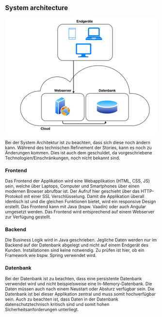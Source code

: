<!-- Bitte Unterkapitel mit ### fortführen damit das Dokument nach dem Merge dann bereits sauber gegliedert ist -->
## System architecture

![Systemarchitektur](resources/05_system_architecture.jpg "Systemarchitektur")

Bei der System Architektur ist zu beachten, dass sich diese noch ändern kann. Während des technischen Refinement der Stories, kann es noch zu Änderungen kommen. Dies ist auch dem geschuldet, da vorgeschriebene Technologien/Einschränkungen, noch nicht bekannt sind. 

### Frontend
Das Frontend der Applikation wird eine Webapplikation (HTML, CSS, JS) sein, welche über Laptops, Computer und Smartphones über einen modernen Browser abrufbar ist. Der Aufruf hier geschieht über das HTTP-Protokoll mit einer SSL Verschlüsselung. Damit die Applikation überall identisch ist und die gleichen Funktionen bietet, wird ein responsive Design erstellt.
Das Frontend kann mit Java (bspw. Vaadin) oder auch Angular umgesetzt werden. Das Frontend wird entsprechend auf einem Webserver zur Verfügung gestellt. 

### Backend
Die Business Logik wird in Java geschrieben. Jegliche Daten werden nur im Backend auf der Datenbank abgelegt und nicht auf einem Endgerät des Kunden. Installationen sind keine notwendig. Zu prüfen ist hier, ob ein Framework wie bspw. Spring verwendet wird. 

### Datenbank
Bei der Datenbank ist zu beachten, dass eine persistente Datenbank verwendet wird und nicht beispielsweise eine In-Memory-Datenbank. Die Daten müssen auch nach einem Neustart oder Absturz verfügbar sein. Die Datenbank ist bei dieser Applikation zentral und muss somit hochverfügbar sein. Auch zu beachten ist, dass Daten in der Datenbank datenschutztechnisch kritisch sind und somit hohen Sicherheitsanforderungen unterliegt.
